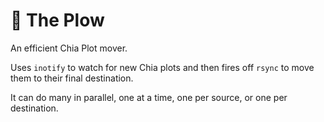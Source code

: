 # 🚜 The Plow

An efficient Chia Plot mover.

Uses `inotify` to watch for new Chia plots and then fires off `rsync` to move
them to their final destination.

It can do many in parallel, one at a time, one per source, or one per destination.
